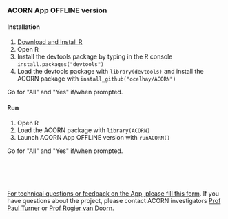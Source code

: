 ### ACORN App OFFLINE version

#### Installation

1. [Download and Install R](https://cloud.r-project.org)
2. Open R
3. Install the devtools package by typing in the R console `install.packages("devtools")` 
4. Load the devtools package with `library(devtools)` and install the ACORN package with `install_github("ocelhay/ACORN")`

Go for "All" and "Yes" if/when prompted.


#### Run

1. Open R
2. Load the ACORN package  with `library(ACORN)`
3. Launch ACORN App OFFLINE version with `runACORN()`

Go for "All" and "Yes" if/when prompted.

<br/><br/><br/><br/>
<a href="https://docs.google.com/forms/d/e/1FAIpQLSelgGp108m6twv3ihtM3kkf-wWiyKmgulftvql5VbS5qlVMEw/viewform?usp=sf_link" target="_blank">For technical questions or feedback on the App, please fill this form</a>. If you have questions about the project, please contact ACORN investigators [Prof Paul Turner](mailto:Pault@tropmedres.ac) or [Prof Rogier van Doorn](mailto:rvandoorn@oucru.org).